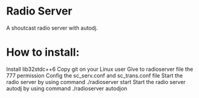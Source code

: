 # Radio Server
A shoutcast radio server with autodj.

# How to install:

Install lib32stdc++6
Copy git on your Linux user
Give to radioserver file the 777 permission
Config the sc_serv.conf and sc_trans.conf file
Start the radio server by using command ./radioserver start
Start the radio server autodj by using command ./radioserver autodjon
